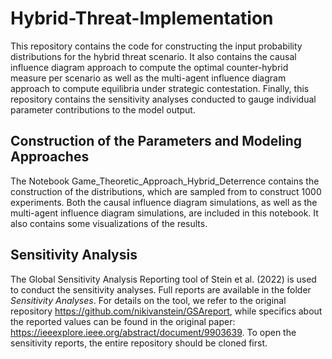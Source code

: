 # Hybrid-Threat-Implementation
This repository contains the code for constructing the input probability distributions for the hybrid threat scenario. It also contains the causal influence diagram approach to compute the optimal counter-hybrid measure per scenario as well as the multi-agent influence diagram approach to compute equilibria under strategic contestation. Finally, this repository contains the sensitivity analyses conducted to gauge individual parameter contributions to the model output. 

## Construction of the Parameters and Modeling Approaches
The Notebook Game_Theoretic_Approach_Hybrid_Deterrence contains the construction of the distributions, which are sampled from to construct 1000 experiments. Both the causal influence diagram simulations, as well as the multi-agent influence diagram simulations, are included in this notebook. It also contains some visualizations of the results.

## Sensitivity Analysis
The Global Sensitivity Analysis Reporting tool of Stein et al. (2022) is used to conduct the sensitivity analyses. Full reports are available in the folder *Sensitivity Analyses*. For details on the tool, we refer to the original repository https://github.com/nikivanstein/GSAreport, while specifics about the reported values can be found in the original paper: https://ieeexplore.ieee.org/abstract/document/9903639. To open the sensitivity reports, the entire repository should be cloned first.


